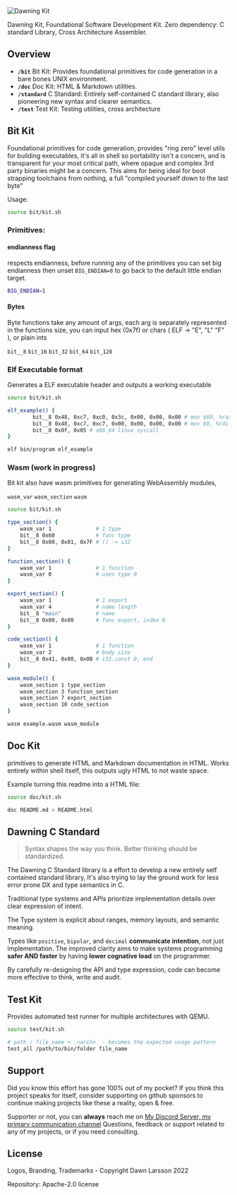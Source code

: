 ![Dawning Kit](https://github.com/user-attachments/assets/ad148eba-423f-4bc5-9d32-1e9005c8ebb7)

Dawning Kit, Foundational Software Development Kit. Zero dependency: C standard Library, Cross Architecture Assembler.

## Overview
- **`/bit`** Bit Kit: Provides foundational primitives for code generation in a bare bones UNIX environment.
- **`/doc`** Doc Kit: HTML & Markdown utilities.
- **`/standard`** C Standard: Entirely self-contained C standard library, also pioneering new syntax and clearer semantics.
- **`/test`** Test Kit: Testing utilities, cross architecture

## Bit Kit

Foundational primitives for code generation, provides "ring zero" level utils for building executables,
it's all in shell so portability isn't a concern, and is transparent for your most critical path, where opaque and complex 3rd party binaries might be a concern.
This aims for being ideal for boot strapping toolchains from nothing, a full "compiled yourself down to the last byte"

Usage: 
```sh
source bit/kit.sh
```

### Primitives:

#### endianness flag
respects endianness, before running any of the primitives you can set big endianness
then unset `BIG_ENDIAN=0` to go back to the default little endian target.
```sh
BIG_ENDIAN=1
```

#### Bytes
Byte functions take any amount of args, each arg is separately represented in the functions size,
you can input hex (0x7f) or chars ( ELF -> "E", "L" "F" ), or plain ints

`bit__8` `bit_16` `bit_32` `bit_64` `bit_128` 

### Elf Executable format
Generates a ELF executable header and outputs a working executable

```sh
source bit/kit.sh

elf_example() {
        bit__8 0x48, 0xc7, 0xc0, 0x3c, 0x00, 0x00, 0x00 # mov $60, %rax
        bit__8 0x48, 0xc7, 0xc7, 0x00, 0x00, 0x00, 0x00 # mov $0, %rdi
        bit__8 0x0f, 0x05 # x86_64 linux syscall
}

elf bin/program elf_example
```

### Wasm (work in progress)
Bit kit also have wasm primitives for generating WebAssembly modules,

`wasm_var` `wasm_section` `wasm`

```sh
source bit/kit.sh

type_section() {
    wasm_var 1              # 1 type
    bit__8 0x60             # func type  
    bit__8 0x00, 0x01, 0x7F # () -> i32
}

function_section() {
    wasm_var 1              # 1 function
    wasm_var 0              # uses type 0
}

export_section() {
    wasm_var 1              # 1 export
    wasm_var 4              # name length
    bit__8 "main"           # name
    bit__8 0x00, 0x00       # func export, index 0
}

code_section() {
    wasm_var 1              # 1 function
    wasm_var 2              # body size
    bit__8 0x41, 0x00, 0x0B # i32.const 0, end
}

wasm_module() {
    wasm_section 1 type_section
    wasm_section 3 function_section
    wasm_section 7 export_section
    wasm_section 10 code_section
}

wasm example.wasm wasm_module
```

## Doc Kit
primitives to generate HTML and Markdown documentation in HTML.
Works entirely within shell itself, this outputs ugly HTML to not waste space.

Example turning this readme into a HTML file:
```sh
source doc/kit.sh

doc README.md > README.html
```

## Dawning C Standard
> Syntax shapes the way you think. Better thinking should be standardized.

The Dawning C Standard library is a effort to develop a new entirely self contained standard library,
It's also trying to lay the ground work for less error prone DX and type semantics in C.

Traditional type systems and APIs prioritize implementation details over clear expression of intent.

The Type system is explicit about ranges, memory layouts, and semantic meaning. 

Types like `positive`, `bipolar`, and `decimal` **communicate intention**, not just implementation.
The improved clarity aims to make systems programming **safer AND faster** by having **lower cognative load** on the programmer. 


By carefully re-designing the API and type expression, code can become more effective to think, write and audit.

## Test Kit
Provides automated test runner for multiple architectures with QEMU.

```sh
source test/kit.sh

# path / file_name + .<arch>  - becomes the expected usage pattern
test_all /path/to/bin/folder file_name
```


## Support
Did you know this effort has gone 100% out of my pocket?
If you think this project speaks for itself, consider supporting on github sponsors to continue making
projects like these a reality, open & free.

Supporter or not, you can **always** reach me on <a href="https://discord.gg/cxRvzUyzG8">My Discord Server, my primary communication channel</a>
Questions, feedback or support related to any of my projects, or if you need consulting.

## License
Logos, Branding, Trademarks - Copyright Dawn Larsson 2022

Repository:
Apache-2.0 license 
